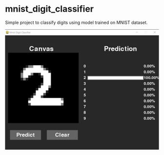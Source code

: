 # mnist_digit_classifier
 Simple project to classify digits using model trained on MNIST dataset.

![sample_image](https://github.com/legacy-comp/mnist_digit_classifier/blob/773477dbe45ccfc3f9705b6dcec04b58b3d2075f/assets/sample_image.jpg)
